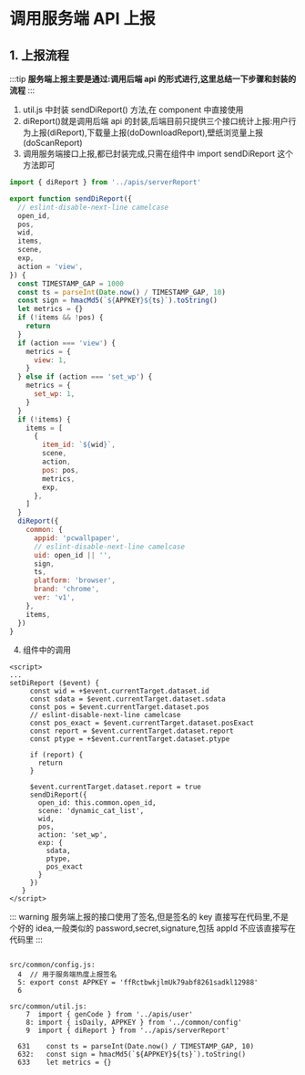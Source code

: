 # 调用服务端 API 上报

## 1. 上报流程

:::tip
**服务端上报主要是通过:调用后端 api 的形式进行,这里总结一下步骤和封装的流程**
:::

1.  util.js 中封装 sendDiReport() 方法,在 component 中直接使用
2.  diReport()就是调用后端 api 的封装,后端目前只提供三个接口统计上报:用户行为上报(diReport),下载量上报(doDownloadReport),壁纸浏览量上报(doScanReport)
3.  调用服务端接口上报,都已封装完成,只需在组件中 import sendDiReport 这个方法即可

```js
import { diReport } from '../apis/serverReport'

export function sendDiReport({
  // eslint-disable-next-line camelcase
  open_id,
  pos,
  wid,
  items,
  scene,
  exp,
  action = 'view',
}) {
  const TIMESTAMP_GAP = 1000
  const ts = parseInt(Date.now() / TIMESTAMP_GAP, 10)
  const sign = hmacMd5(`${APPKEY}${ts}`).toString()
  let metrics = {}
  if (!items && !pos) {
    return
  }
  if (action === 'view') {
    metrics = {
      view: 1,
    }
  } else if (action === 'set_wp') {
    metrics = {
      set_wp: 1,
    }
  }
  if (!items) {
    items = [
      {
        item_id: `${wid}`,
        scene,
        action,
        pos: pos,
        metrics,
        exp,
      },
    ]
  }
  diReport({
    common: {
      appid: 'pcwallpaper',
      // eslint-disable-next-line camelcase
      uid: open_id || '',
      sign,
      ts,
      platform: 'browser',
      brand: 'chrome',
      ver: 'v1',
    },
    items,
  })
}
```

4. 组件中的调用

```vue
<script>
...
setDiReport ($event) {
     const wid = +$event.currentTarget.dataset.id
     const sdata = $event.currentTarget.dataset.sdata
     const pos = $event.currentTarget.dataset.pos
     // eslint-disable-next-line camelcase
     const pos_exact = $event.currentTarget.dataset.posExact
     const report = $event.currentTarget.dataset.report
     const ptype = +$event.currentTarget.dataset.ptype

     if (report) {
       return
     }

     $event.currentTarget.dataset.report = true
     sendDiReport({
       open_id: this.common.open_id,
       scene: 'dynamic_cat_list',
       wid,
       pos,
       action: 'set_wp',
       exp: {
         sdata,
         ptype,
         pos_exact
       }
     })
   }
</script>
```

::: warning
服务端上报的接口使用了签名,但是签名的 key 直接写在代码里,不是个好的 idea,一般类似的 password,secret,signature,包括 appId 不应该直接写在代码里
:::

```

src/common/config.js:
  4  // 用于服务端热度上报签名
  5: export const APPKEY = 'ffRctbwkjlmUk79abf8261sadkl12988'
  6

src/common/util.js:
    7  import { genCode } from '../apis/user'
    8: import { isDaily, APPKEY } from '../common/config'
    9  import { diReport } from '../apis/serverReport'

  631    const ts = parseInt(Date.now() / TIMESTAMP_GAP, 10)
  632:   const sign = hmacMd5(`${APPKEY}${ts}`).toString()
  633    let metrics = {}

```
